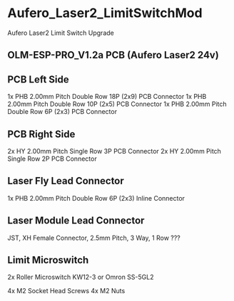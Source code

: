 # Aufero_Laser2_LimitSwitchMod
Aufero Laser2 Limit Switch Upgrade


OLM-ESP-PRO_V1.2a PCB (Aufero Laser2 24v)
-----------------------------------------


PCB Left Side
-------------
1x  PHB 2.00mm Pitch Double Row 18P  (2x9) PCB Connector
1x  PHB 2.00mm Pitch Double Row 10P  (2x5) PCB Connector
1x  PHB 2.00mm Pitch Double Row 6P   (2x3) PCB Connector

PCB Right Side
--------------
2x  HY 2.00mm Pitch Single Row 3P PCB Connector
2x  HY 2.00mm Pitch Single Row 2P PCB Connector


Laser Fly Lead Connector
------------------------ 

1x  PHB 2.00mm Pitch Double Row 6P   (2x3) Inline Connector


Laser Module Lead Connector
---------------------------
JST, XH Female Connector, 2.5mm Pitch, 3 Way, 1 Row ???


Limit Microswitch
-----------------
2x  Roller Microswitch KW12-3 or Omron SS-5GL2

4x M2 Socket Head Screws
4x M2 Nuts